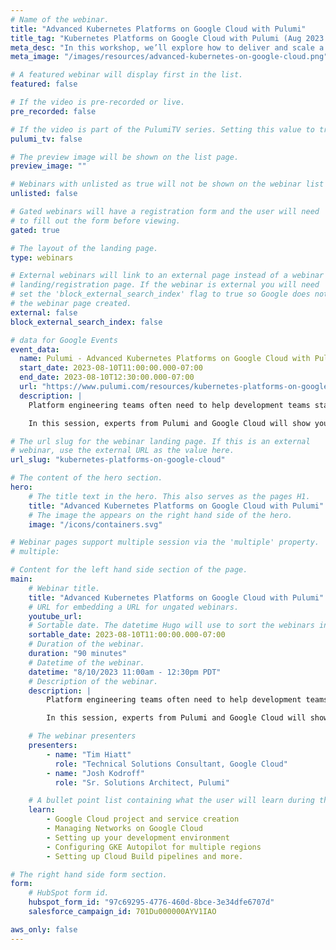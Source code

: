 ```yaml
---
# Name of the webinar.
title: "Advanced Kubernetes Platforms on Google Cloud with Pulumi"
title_tag: "Kubernetes Platforms on Google Cloud with Pulumi (Aug 2023 Workshop)"
meta_desc: "In this workshop, we’ll explore how to deliver and scale a Kubernetes platform on Google Cloud."
meta_image: "/images/resources/advanced-kubernetes-on-google-cloud.png"

# A featured webinar will display first in the list.
featured: false

# If the video is pre-recorded or live.
pre_recorded: false

# If the video is part of the PulumiTV series. Setting this value to true will list the video in the "PulumiTV" section.
pulumi_tv: false

# The preview image will be shown on the list page.
preview_image: ""

# Webinars with unlisted as true will not be shown on the webinar list
unlisted: false

# Gated webinars will have a registration form and the user will need
# to fill out the form before viewing.
gated: true

# The layout of the landing page.
type: webinars

# External webinars will link to an external page instead of a webinar
# landing/registration page. If the webinar is external you will need
# set the 'block_external_search_index' flag to true so Google does not index
# the webinar page created.
external: false
block_external_search_index: false

# data for Google Events
event_data:
  name: Pulumi - Advanced Kubernetes Platforms on Google Cloud with Pulumi
  start_date: 2023-08-10T11:00:00.000-07:00
  end_date: 2023-08-10T12:30:00.000-07:00
  url: "https://www.pulumi.com/resources/kubernetes-platforms-on-google-cloud"
  description: |
    Platform engineering teams often need to help development teams stand up core platforms, build release automation, deploy applications, and scale resources to match customer demand. A best practice in these scenarios is to break up these services into multiple stacks to enable updates to infrastructure and processes that won’t disrupt production.

    In this session, experts from Pulumi and Google Cloud will show you how to stand up networking and cluster components GKE Autopilot, configure CI/CD pipelines and run an application that leverages multiple Google Cloud resources. We’ll also show you how to scale your infrastructure across multiple regions.

# The url slug for the webinar landing page. If this is an external
# webinar, use the external URL as the value here.
url_slug: "kubernetes-platforms-on-google-cloud"

# The content of the hero section.
hero:
    # The title text in the hero. This also serves as the pages H1.
    title: "Advanced Kubernetes Platforms on Google Cloud with Pulumi"
    # The image the appears on the right hand side of the hero.
    image: "/icons/containers.svg"

# Webinar pages support multiple session via the 'multiple' property.
# multiple:

# Content for the left hand side section of the page.
main:
    # Webinar title.
    title: "Advanced Kubernetes Platforms on Google Cloud with Pulumi"
    # URL for embedding a URL for ungated webinars.
    youtube_url: 
    # Sortable date. The datetime Hugo will use to sort the webinars in date order.
    sortable_date: 2023-08-10T11:00:00.000-07:00
    # Duration of the webinar.
    duration: "90 minutes"
    # Datetime of the webinar.
    datetime: "8/10/2023 11:00am - 12:30pm PDT"
    # Description of the webinar.
    description: |
        Platform engineering teams often need to help development teams stand up core platforms, build release automation, deploy applications, and scale resources to match customer demand. A best practice in these scenarios is to break up these services into multiple stacks to enable updates to infrastructure and processes that won’t disrupt production.

        In this session, experts from Pulumi and Google Cloud will show you how to stand up networking and cluster components GKE Autopilot, configure CI/CD pipelines and run an application that leverages multiple Google Cloud resources. We’ll also show you how to scale your infrastructure across multiple regions.

    # The webinar presenters
    presenters:
        - name: "Tim Hiatt"
          role: "Technical Solutions Consultant, Google Cloud"
        - name: "Josh Kodroff"
          role: "Sr. Solutions Architect, Pulumi"

    # A bullet point list containing what the user will learn during the webinar.
    learn:
        - Google Cloud project and service creation
        - Managing Networks on Google Cloud
        - Setting up your development environment
        - Configuring GKE Autopilot for multiple regions
        - Setting up Cloud Build pipelines and more.

# The right hand side form section.
form:
    # HubSpot form id.
    hubspot_form_id: "97c69295-4776-460d-8bce-3e34dfe6707d"
    salesforce_campaign_id: 701Du000000AYV1IAO

aws_only: false
---
```

